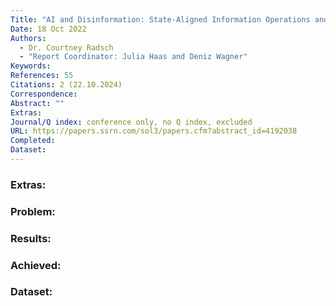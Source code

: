 ```yaml
---
Title: "AI and Disinformation: State-Aligned Information Operations and the Distortion of the Public Sphere"
Date: 18 Oct 2022
Authors:
  - Dr. Courtney Radsch
  - "Report Coordinator: Julia Haas and Deniz Wagner"
Keywords: 
References: 55
Citations: 2 (22.10.2024)
Correspondence: 
Abstract: ""
Extras: 
Journal/Q index: conference only, no Q index, excluded
URL: https://papers.ssrn.com/sol3/papers.cfm?abstract_id=4192038
Completed: 
Dataset:
---
```



### Extras: 
### Problem: 
### Results: 
### Achieved: 
### Dataset:

